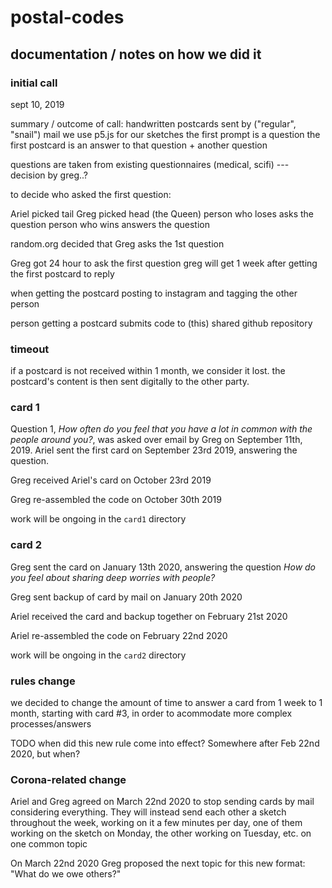 # postal-codes

## documentation / notes on how we did it

### initial call

sept 10, 2019

summary / outcome of call:
handwritten postcards sent by ("regular", "snail") mail
we use p5.js for our sketches
the first prompt is a question
the first postcard is an answer to that question + another question

questions are taken from existing questionnaires (medical, scifi) --- decision by greg..?

to decide who asked the first question:

Ariel picked tail
Greg picked head (the Queen)
person who loses asks the question
person who wins answers the question

random.org decided that Greg asks the 1st question

Greg got 24 hour to ask the first question
greg will get 1 week after getting the first postcard to reply

when getting the postcard
posting to instagram and tagging the other person

person getting a postcard submits code to (this) shared github repository 

### timeout

if a postcard is not received within 1 month, we consider it lost. the postcard's content is then sent digitally to the other party.

### card 1

Question 1, *How often do you feel that you have a lot in common with the people around you?*, was asked over email by Greg on September 11th, 2019. Ariel sent the first card on September 23rd 2019, answering the question.

Greg received Ariel's card on October 23rd 2019

Greg re-assembled the code on October 30th 2019

work will be ongoing in the `card1` directory

### card 2

Greg sent the card on January 13th 2020, answering the question *How do you feel about sharing deep worries with people?*

Greg sent backup of card by mail on January 20th 2020

Ariel received the card and backup together on February 21st 2020

Ariel re-assembled the code on February 22nd 2020

work will be ongoing in the `card2` directory

### rules change

we decided to change the amount of time to answer a card from 1 week to 1 month, starting with card #3, in order to acommodate more complex processes/answers

TODO when did this new rule come into effect? Somewhere after Feb 22nd 2020, but when?

### Corona-related change

Ariel and Greg agreed on March 22nd 2020 to stop sending cards by mail considering everything. They will instead send each other a sketch throughout the week, working on it a few minutes per day, one of them working on the sketch on Monday, the other working on Tuesday, etc. on one common topic

On March 22nd 2020 Greg proposed the next topic for this new format: "What do we owe others?"
